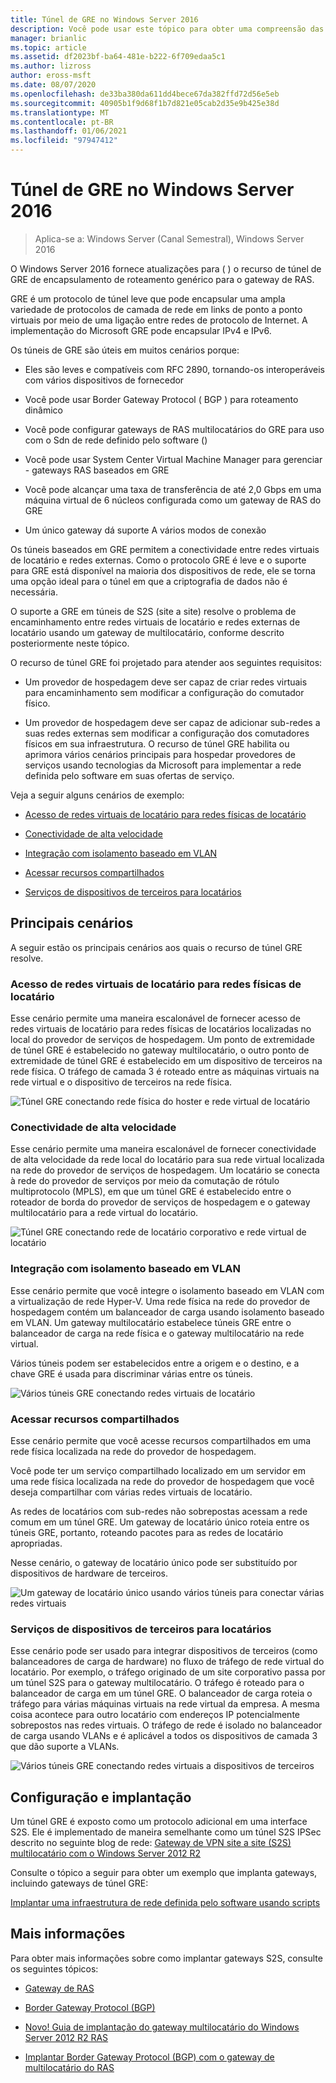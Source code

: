 ```yaml
---
title: Túnel de GRE no Windows Server 2016
description: Você pode usar este tópico para obter uma compreensão das atualizações para o recurso de túnel de encapsulamento de roteamento genérico (GRE) para o gateway de RAS no Windows Server 2016.
manager: brianlic
ms.topic: article
ms.assetid: df2023bf-ba64-481e-b222-6f709edaa5c1
ms.author: lizross
author: eross-msft
ms.date: 08/07/2020
ms.openlocfilehash: de33ba380da611dd4bece67da382ffd72d56e5eb
ms.sourcegitcommit: 40905b1f9d68f1b7d821e05cab2d35e9b425e38d
ms.translationtype: MT
ms.contentlocale: pt-BR
ms.lasthandoff: 01/06/2021
ms.locfileid: "97947412"
---
```

# <a name="gre-tunneling-in-windows-server-2016"></a>Túnel de GRE no Windows Server 2016

>Aplica-se a: Windows Server (Canal Semestral), Windows Server 2016

O Windows Server 2016 fornece atualizações para \( \) o recurso de túnel de GRE de encapsulamento de roteamento genérico para o gateway de RAS.

GRE é um protocolo de túnel leve que pode encapsular uma ampla variedade de protocolos de camada de rede em links de ponto a ponto virtuais por meio de uma ligação entre redes de protocolo de Internet. A implementação do Microsoft GRE pode encapsular IPv4 e IPv6.

Os túneis de GRE são úteis em muitos cenários porque:

-   Eles são leves e compatíveis com RFC 2890, tornando-os interoperáveis com vários dispositivos de fornecedor

-   Você pode usar Border Gateway Protocol \( BGP \) para roteamento dinâmico

-   Você pode configurar gateways de RAS multilocatários do GRE para uso com o Sdn de rede definido pelo software \(\)

-   Você pode usar System Center Virtual Machine Manager para gerenciar \- gateways RAS baseados em GRE

-   Você pode alcançar uma taxa de transferência de até 2,0 Gbps em uma máquina virtual de 6 núcleos configurada como um gateway de RAS do GRE

-   Um único gateway dá suporte A vários modos de conexão

Os túneis baseados em GRE permitem a conectividade entre redes virtuais de locatário e redes externas. Como o protocolo GRE é leve e o suporte para GRE está disponível na maioria dos dispositivos de rede, ele se torna uma opção ideal para o túnel em que a criptografia de dados não é necessária.

O suporte a GRE em túneis de S2S (site a site) resolve o problema de encaminhamento entre redes virtuais de locatário e redes externas de locatário usando um gateway de multilocatário, conforme descrito posteriormente neste tópico.

O recurso de túnel GRE foi projetado para atender aos seguintes requisitos:

-   Um provedor de hospedagem deve ser capaz de criar redes virtuais para encaminhamento sem modificar a configuração do comutador físico.

-   Um provedor de hospedagem deve ser capaz de adicionar sub-redes a suas redes externas sem modificar a configuração dos comutadores físicos em sua infraestrutura.
O recurso de túnel GRE habilita ou aprimora vários cenários principais para hospedar provedores de serviços usando tecnologias da Microsoft para implementar a rede definida pelo software em suas ofertas de serviço.

Veja a seguir alguns cenários de exemplo:

-   [Acesso de redes virtuais de locatário para redes físicas de locatário](#BKMK_Access)

-   [Conectividade de alta velocidade](#BKMK_Speed)

-   [Integração com isolamento baseado em VLAN](#BKMK_Integration)

-   [Acessar recursos compartilhados](#BKMK_Shared)

-   [Serviços de dispositivos de terceiros para locatários](#BKMK_thirdparty)

## <a name="key-scenarios"></a>Principais cenários

A seguir estão os principais cenários aos quais o recurso de túnel GRE resolve.

### <a name="access-from-tenant-virtual-networks-to-tenant-physical-networks"></a><a name="BKMK_Access"></a>Acesso de redes virtuais de locatário para redes físicas de locatário

Esse cenário permite uma maneira escalonável de fornecer acesso de redes virtuais de locatário para redes físicas de locatários localizadas no local do provedor de serviços de hospedagem. Um ponto de extremidade de túnel GRE é estabelecido no gateway multilocatário, o outro ponto de extremidade de túnel GRE é estabelecido em um dispositivo de terceiros na rede física. O tráfego de camada 3 é roteado entre as máquinas virtuais na rede virtual e o dispositivo de terceiros na rede física.

![Túnel GRE conectando rede física do hoster e rede virtual de locatário](../../media/gre-tunneling-in-windows-server/GRE_.png)

### <a name="high-speed-connectivity"></a><a name="BKMK_Speed"></a>Conectividade de alta velocidade

Esse cenário permite uma maneira escalonável de fornecer conectividade de alta velocidade da rede local do locatário para sua rede virtual localizada na rede do provedor de serviços de hospedagem. Um locatário se conecta à rede do provedor de serviços por meio da comutação de rótulo multiprotocolo (MPLS), em que um túnel GRE é estabelecido entre o roteador de borda do provedor de serviços de hospedagem e o gateway multilocatário para a rede virtual do locatário.

![Túnel GRE conectando rede de locatário corporativo e rede virtual de locatário](../../media/gre-tunneling-in-windows-server/GRE-.png)

### <a name="integration-with-vlan-based-isolation"></a><a name="BKMK_Integration"></a>Integração com isolamento baseado em VLAN

Esse cenário permite que você integre o isolamento baseado em VLAN com a virtualização de rede Hyper-V. Uma rede física na rede do provedor de hospedagem contém um balanceador de carga usando isolamento baseado em VLAN. Um gateway multilocatário estabelece túneis GRE entre o balanceador de carga na rede física e o gateway multilocatário na rede virtual.

Vários túneis podem ser estabelecidos entre a origem e o destino, e a chave GRE é usada para discriminar várias entre os túneis.

![Vários túneis GRE conectando redes virtuais de locatário](../../media/gre-tunneling-in-windows-server/GRE-VLANIsolation.png)

### <a name="access-shared-resources"></a><a name="BKMK_Shared"></a>Acessar recursos compartilhados

Esse cenário permite que você acesse recursos compartilhados em uma rede física localizada na rede do provedor de hospedagem.

Você pode ter um serviço compartilhado localizado em um servidor em uma rede física localizada na rede do provedor de hospedagem que você deseja compartilhar com várias redes virtuais de locatário.

As redes de locatários com sub-redes não sobrepostas acessam a rede comum em um túnel GRE. Um gateway de locatário único roteia entre os túneis GRE, portanto, roteando pacotes para as redes de locatário apropriadas.

Nesse cenário, o gateway de locatário único pode ser substituído por dispositivos de hardware de terceiros.

![Um gateway de locatário único usando vários túneis para conectar várias redes virtuais](../../media/gre-tunneling-in-windows-server/GRE-SharedResource.png)

### <a name="services-of-third-party-devices-to-tenants"></a><a name="BKMK_thirdparty"></a>Serviços de dispositivos de terceiros para locatários

Esse cenário pode ser usado para integrar dispositivos de terceiros (como balanceadores de carga de hardware) no fluxo de tráfego de rede virtual do locatário. Por exemplo, o tráfego originado de um site corporativo passa por um túnel S2S para o gateway multilocatário. O tráfego é roteado para o balanceador de carga em um túnel GRE. O balanceador de carga roteia o tráfego para várias máquinas virtuais na rede virtual da empresa. A mesma coisa acontece para outro locatário com endereços IP potencialmente sobrepostos nas redes virtuais. O tráfego de rede é isolado no balanceador de carga usando VLANs e é aplicável a todos os dispositivos de camada 3 que dão suporte a VLANs.

![Vários túneis GRE conectando redes virtuais a dispositivos de terceiros](../../media/gre-tunneling-in-windows-server/GREThirdParty.png)

## <a name="configuration-and-deployment"></a>Configuração e implantação

Um túnel GRE é exposto como um protocolo adicional em uma interface S2S. Ele é implementado de maneira semelhante como um túnel S2S IPSec descrito no seguinte blog de rede: [Gateway de VPN site a site (S2S) multilocatário com o Windows Server 2012 R2](https://techcommunity.microsoft.com/t5/networking-blog/bg-p/NetworkingBlog)

Consulte o tópico a seguir para obter um exemplo que implanta gateways, incluindo gateways de túnel GRE:

[Implantar uma infraestrutura de rede definida pelo software usando scripts](../../../networking/sdn/deploy/Deploy-a-Software-Defined-Network-infrastructure-using-scripts.md)

## <a name="more-information"></a>Mais informações

Para obter mais informações sobre como implantar gateways S2S, consulte os seguintes tópicos:

-   [Gateway de RAS](RAS-Gateway.md)

-   [Border Gateway Protocol &#40;BGP&#41;](../bgp/Border-Gateway-Protocol-BGP.md)

-   [Novo! Guia de implantação do gateway multilocatário do Windows Server 2012 R2 RAS](https://techcommunity.microsoft.com/t5/networking-blog/bg-p/NetworkingBlog)

-   [Implantar Border Gateway Protocol (BGP) com o gateway de multilocatário do RAS](https://techcommunity.microsoft.com/t5/networking-blog/bg-p/NetworkingBlog)

